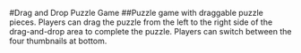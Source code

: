 #Drag and Drop Puzzle Game
##Puzzle game with draggable puzzle pieces. Players can drag the puzzle from the left to the right side of the drag-and-drop area to complete the puzzle. Players can switch between the four thumbnails at bottom.
